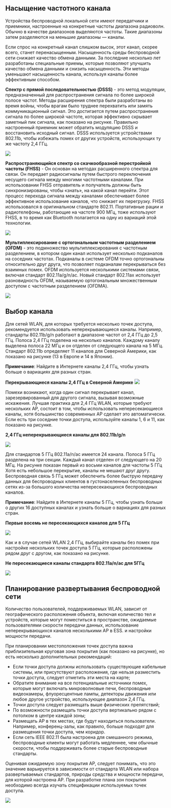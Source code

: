 <!-- 12.5.1 -->
## Насыщение частотного канала

Устройства беспроводной локальной сети имеют передатчики и приемники, настроенные на конкретные частоты диапазона радиоволн. Обычно в качестве диапазонов выделяются частоты. Такие диапазоны затем разделяются на меньшие диапазоны — каналы.

Если спрос на конкретный канал слишком высок, этот канал, скорее всего, станет перенасыщенным. Насыщенность среды беспроводной сети снижает качество обмена данными. За последние несколько лет разработаны специальные приемы, которые позволяют улучшить качество обмена данными и снизить насыщенность. Эти методы уменьшают насыщенность канала, используя каналы более эффективным способом.

**Спектр с прямой последовательностью (DSSS)** - это метод модуляции, предназначенный для распространения сигнала по более широкой полосе частот. Методы расширения спектра были разработаны во время войны, чтобы врагам было труднее перехватить или замять коммуникационный сигнал. Это достигается путем распространения сигнала по более широкой частоте, которая эффективно скрывает заметный пик сигнала, как показано на рисунке. Правильно настроенный приемник может обратить модуляцию DSSS и восстановить исходный сигнал. DSSS используется устройствами 802.11b, чтобы избежать помех от других устройств, использующих ту же частоту 2,4 ГГц.

![](./assets/12.5.1-1.png)
<!-- /courses/srwe-dl/af9ecea0-34fe-11eb-b1b2-9b1b0c1f7e0d/afb786b0-34fe-11eb-b1b2-9b1b0c1f7e0d/assets/ca89c430-1c27-11ea-af09-3b2e6521927c.svg -->

**Распространяющийся спектр со скачкообразной перестройкой частоты (FHSS)** - Он основан на методах расширенного спектра для связи. Он передает радиосигналы путем быстрого переключения несущего сигнала между многими частотными каналами. При использовании FHSS отправитель и получатель должны быть синхронизированы, чтобы «знать», на какой канал перейти. Этот процесс перехода сигнала между каналами обеспечивает более эффективное использование каналов, что снижает их перегрузку. FHSS использовался в оригинальном стандарте 802.11. Портативные рации и радиотелефоны, работающие на частоте 900 МГц, тоже используют FHSS, в то время как Bluetooth полагается на одну из вариаций этой технологии.

![](./assets/12.5.1-2.png)
<!-- /courses/srwe-dl/af9ecea0-34fe-11eb-b1b2-9b1b0c1f7e0d/afb786b0-34fe-11eb-b1b2-9b1b0c1f7e0d/assets/ca8a1252-1c27-11ea-af09-3b2e6521927c.svg -->

**Мультиплексирование с ортогональным частотным разделением (OFDM)** - это подмножество мультиплексирования с частотным разделением, в котором один канал использует несколько подканалов на соседних частотах. Подканалы в системе OFDM точно ортогональны относительно друг друга, что позволяет подканалам перекрываться без взаимных помех. OFDM используется несколькими системами связи, включая стандарт 802.11a/g/n/ac. Новый стандарт 802.11ax использует разновидность OFDM, называемую ортогональным множественным доступом с частотным разделением (OFDMA).

![](./assets/12.5.1-3.png)
<!-- /courses/srwe-dl/af9ecea0-34fe-11eb-b1b2-9b1b0c1f7e0d/afb786b0-34fe-11eb-b1b2-9b1b0c1f7e0d/assets/ca8aae92-1c27-11ea-af09-3b2e6521927c.svg -->

<!-- 12.5.2 -->
## Выбор канала

Для сетей WLAN, для которых требуется несколько точек доступа, рекомендуется использовать неперекрывающиеся каналы. Например, стандарты 802.11b/g/n работают в диапазоне частот от 2,4 ГГц до 2,5 ГГц. Полоса 2,4 ГГц поделена на несколько каналов. Каждому каналу выделена полоса 22 МГц и он отделен от следующего канала на 5 МГц. Стандарт 802.11b определяет 11 каналов для Северной Америки, как показано на рисунке (13 в Европе и 14 в Японии).

**Примечание**: Найдите в Интернете каналы 2,4 ГГц, чтобы узнать больше о вариациях для разных стран.

**Перекрывающиеся каналы 2,4 ГГц в Северной Америке**
![](./assets/12.5.2-1.png)
<!-- /courses/srwe-dl/af9ecea0-34fe-11eb-b1b2-9b1b0c1f7e0d/afb786b0-34fe-11eb-b1b2-9b1b0c1f7e0d/assets/ca8b4ad1-1c27-11ea-af09-3b2e6521927c.svg -->

Помехи возникают, когда один сигнал перекрывает канал, зарезервированный для другого сигнала, вызывая возможные искажения. Лучшая практика для 2,4 ГГц WLAN, которые требуют нескольких AP, состоит в том, чтобы использовать непересекающиеся каналы, хотя большинство современных AP сделает это автоматически. Если есть три соседние точки доступа, используйте каналы 1, 6 и 11, как показано на рисунке.

**2,4 ГГц неперекрывающиеся каналы для 802.11b/g/n**

![](./assets/12.5.2-2.png)
<!-- /courses/srwe-dl/af9ecea0-34fe-11eb-b1b2-9b1b0c1f7e0d/afb786b0-34fe-11eb-b1b2-9b1b0c1f7e0d/assets/ca8bc000-1c27-11ea-af09-3b2e6521927c.svg -->

<!--
На рисунке показаны три точки доступа с использованием каналов 1, 6 и 11.
-->

Для стандартов 5 ГГц 802.11a/n/ac имеется 24 канала. Полоса 5 ГГц разделена на три секции. Каждый канал отделен от следующего на 20 МГц. На рисунке показан первый из восьми каналов для частоты 5 ГГц Хотя есть небольшое перекрытие, каналы не мешают друг другу. Беспроводная связь 5 ГГц может обеспечить более быструю передачу данных для беспроводных клиентов в густонаселенных беспроводных сетях из-за большого количества непересекающихся беспроводных каналов.

**Примечание**: Найдите в Интернете каналы 5 ГГц, чтобы узнать больше о других 16 доступных каналах и узнать больше о вариациях для разных стран.

**Первые восемь не пересекающихся каналов для 5 ГГц**

![](./assets/12.5.2-3.png)
<!-- /courses/srwe-dl/af9ecea0-34fe-11eb-b1b2-9b1b0c1f7e0d/afb786b0-34fe-11eb-b1b2-9b1b0c1f7e0d/assets/ca8c0e22-1c27-11ea-af09-3b2e6521927c.svg -->

Как и в случае сетей WLAN 2,4 ГГц, выбирайте каналы без помех при настройке нескольких точек доступа 5 ГГц, которые расположены рядом друг с другом, как показано на рисунке.

**Не пересекающиеся каналы стандарта 802.11a/n/ac для 5ГГц**

![](./assets/12.5.2-4.png)
<!-- /courses/srwe-dl/af9ecea0-34fe-11eb-b1b2-9b1b0c1f7e0d/afb786b0-34fe-11eb-b1b2-9b1b0c1f7e0d/assets/ca8caa63-1c27-11ea-af09-3b2e6521927c.svg -->

<!-- 12.5.3 -->
## Планирование развертывания беспроводной сети 

Количество пользователей, поддерживаемых WLAN, зависит от географического расположения объекта, включая количество тел и устройств, которые могут поместиться в пространстве, ожидаемые пользователями скорости передачи данных, использование неперекрывающихся каналов несколькими AP в ESS. и настройки мощности передачи.

При планировании местоположения точек доступа важна приблизительная круговая зона покрытия (как показано на рисунке), но есть несколько дополнительных рекомендаций:

* Если точки доступа должны использовать существующие кабельные системы, или присутствуют расположения, где нельзя разместить точки доступа, следует отметить эти места на карте;
* Обратите внимание на все потенциальные источники помех, которые могут включать микроволновые печи, беспроводные видеокамеры, флуоресцентные лампы, детекторы движения или любое другое устройство, использующее диапазон 2,4 ГГц.
* Точки доступа следует размещать выше физических препятствий;
* По возможности размещать точки доступа вертикально рядом с потолком в центре каждой зоны;
* Размещать AP в тех местах, где будут находиться пользователи. Например, конференц-залы, как правило, больше подходят для размещения точки доступа, чем коридор. 
* Если сеть IEEE 802.11 была настроена для смешанного режима, беспроводные клиенты могут работать медленнее, чем обычные скорости, чтобы поддерживать более старые беспроводные стандарты.

Оценивая ожидаемую зону покрытия AP, следует понимать, что это значение варьируется в зависимости от стандарта WLAN или набора развертываемых стандартов, природы средства и мощности передачи, для которой настроена AP. При разработке плана зон покрытия необходимо всегда изучать спецификации используемых точек доступа.

![](./assets/12.5.3.png)
<!-- /courses/srwe-dl/af9ecea0-34fe-11eb-b1b2-9b1b0c1f7e0d/afb786b0-34fe-11eb-b1b2-9b1b0c1f7e0d/assets/ca8d46a0-1c27-11ea-af09-3b2e6521927c.svg -->

<!-- 12.5.4 -->
<!-- quiz -->